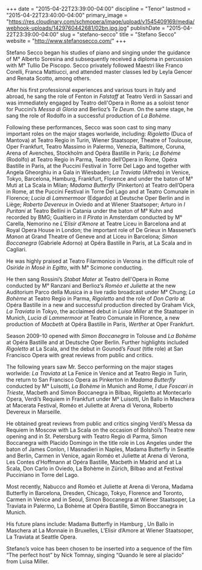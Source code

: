 +++
date = "2015-04-22T23:39:00-04:00"
discipline = "Tenor"
lastmod = "2015-04-22T23:40:00-04:00"
primary_image = "https://res.cloudinary.com/schmopera/image/upload/v1545409169/media/webhook-uploads/1429760442681/02bn.jpg.jpg"
publishDate = "2015-04-22T23:39:00-04:00"
slug = "stefano-secco"
title = "Stefano Secco"
website = "http://www.stefanosecco.com/"
+++

Stefano Secco began his studies of piano and singing under the guidance of M° Alberto Soresina and subsequently received a diploma in percussion with M° Tullio De Piscopo. Secco privately followed Maestri like Franco Corelli, Franca Mattiucci, and attended master classes led by Leyla Gencer and Renata Scotto, among others.

After his first professional experiences and various tours in Italy and abroad, he sang the role of Fenton in *Falstaff* at Teatro Verdi in Sassari and was immediately engaged by Teatro dell'Opera in Rome as a soloist tenor for Puccini’s *Messa di Gloria* and Berlioz’s *Te Deum*. On the same stage, he sang the role of Rodolfo in a successful production of *La Bohème*.

Following these performances, Secco was soon cast to sing many important roles on the major stages worlwide, including: *Rigoletto* (Duca of Mantova) at Teatro Regio in Turin, Wiener Staatsoper, Theatre of Toulouse, Oper Frankfurt, Teatro Massimo in Palermo, Venezia, Baltimore, Coruna, Arena of Avenches, Stockholm and Opéra Bastille in Paris; *La Bohéme* (Rodolfo) at Teatro Regio in Parma, Teatro dell’Opera in Rome, Opéra Bastille in Paris, at the Puccini Festival in Torre Del Lago and together with Angela Gheorghiu in a Gala in Wiesbaden; *La Traviata* (Alfredo) in Venice, Tokyo, Barcelona, Hamburg, Frankfurt, Florence and under the baton of M° Muti at La Scala in Milan; *Madama Butterfly* (Pinkerton) at Teatro dell’Opera in Rome, at the Puccini Festival in Torre Del Lago and at Teatro Comunale in Florence; *Lucia di Lammermoor* (Edgardo) at Deutsche Oper Berlin and in Liège; *Roberto Devereux* in Oviedo and at Wiener Staatsoper; Arturo in *I Puritani* at Teatro Bellini in Catania under the baton of M° Kuhn and recorded by BMG; Gualtiero in *Il Pirata* in Amsterdam conducted by M° Carella, Nemorino ne *L’Elisir d’Amore* at Teatre Liceu in Barcelona and at Royal Opera House in London; the important role of De Grieux in Massenet’s *Manon* at Grand Theatre of Geneve and at Liceu in Barcelona; *Simon Boccanegra* (Gabriele Adorno) at Opéra Bastille in Paris, at La Scala and in Cagliari.

He was highly praised at Teatro Filarmonico in Verona in the difficult role of *Osiride in Mosè in Egitto*, with M° Scimone conducting.

He then sang Rossini’s *Stabat Mater* at Teatro dell'Opera in Rome conducted by M° Ranzani and Berlioz’s *Roméo et Juliette* at the new Auditorium Parco della Musica in a live radio broadcast under M° Chung; *La Bohème* at Teatro Regio in Parma, *Rigoletto* and the role of *Don Carlo* at Opéra Bastille in a new and successful production directed by Graham Vick, *La Traviata* in Tokyo, the acclaimed debut in *Luisa Miller* at the Staatoper in Munich, *Lucia di Lammermoor* at Teatro Comunale in Florence, a new production of *Macbeth* at Opéra Bastille in Paris, *Werther* at Oper Frankfurt.

Season 2009-10 opened with *Simon Boccanegra* in Tolouse and *La Bohème* at Opéra Bastille and at Deutsche Oper Berlin. Further highlights included *Rigoletto* at La Scala, and the debut in Gounod’s *Faust* (title role) at San Francisco Opera with great reviews from public and critics.

The following years saw Mr. Secco performing on the major stages worlwide: *La Traviata* at La Fenice in Venice and at Teatro Regio in Turin, the return to San Francisco Opera as Pinkerton in *Madama Butterfly* conducted by M° Luisotti, *La Bohème* in Munich and Rome, *I due Foscari in Trieste*, Macbeth and Simon Boccanegra in Bilbao, Rigoletto at Montecarlo Opera, Verdi’s Requiem in Frankfurt under M° Luisotti, Un Ballo in Maschera at Macerata Festival, Roméo et Juliette at Arena di Verona, Roberto Devereux in Marseille.

He obtained great reviews from public and critics singing Verdi’s Messa da Requiem in Moscow with La Scala on the occasion of Bolshoi’s Theatre new opening and in St. Petersburg with Teatro Regio di Parma, Simon Boccanegra with Placido Domingo in the title role in Los Angeles under the baton of James Conlon, I Masnadieri in Naples, Madama Butterfly in Seattle and Berlin, Carmen in Venice, again Roméo et Juliette at Arena di Verona, Les Contes d’Hoffmann at Opéra Bastille, Macbeth in Madrid and at La Scala, Don Carlo in Oviedo, La Bohème in Zürich, Bilbao and at Festival Pucciniano in Torre del Lago.

Most recently, Nabucco and Roméo et Juliette at Arena di Verona, Madama Butterfly in Barcelona, Dresden, Chicago, Tokyo, Florence and Toronto, Carmen in Venice and in Seoul, Simon Boccanegra at Wiener Staatsoper, La Traviata in Palermo, La Bohème at Opéra Bastille, Simon Boccanegra in Munich.

His future plans include: Madama Butterfly in Hamburg , Un Ballo in Maschera at La Monnaie in Bruxelles, L’Elisir d’Amore at Wiener Staatsoper, La Traviata at Seattle Opera.

Stefano’s voice has been chosen to be inserted into a sequence of the film “The perfect host” by Nick Tomnay, singing “Quando le sere al placido” from Luisa Miller.
